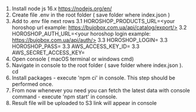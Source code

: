 1. Install node js 16.x https://nodejs.org/en/
2. Create file .env in the root folder ( save folder where index.json )
3. Add to .env file next rows
   3.1 HOROSHOP_PRODUCTS_URL=<your horoshop url example: https://bujobox.com.ua/api/catalog/export/>
   3.2 HOROSHOP_AUTH_URL=<your horoshop login example: https://bujobox.com.ua/api/auth/>
   3.3 HOROSHOP_LOGIN=<your horoshop login>
   3.3 HOROSHOP_PASS=<your horoshop password>
   3.3 AWS_ACCESS_KEY_ID=<your aws key id>
   3.3 AWS_SECRET_ACCESS_KEY=<your aws key>
4. Open console ( macOS terminal or windows cmd)
5. Navigate in console to the root folder ( save folder where index.json ). cd <path to script folder>
6. Install packages - execute 'npm ci' in console. This step should be performed once.
7. From now whenever you need you can fetch the latest data with console command - execute 'npm start' in console.
8. Result file will be uploaded to S3 link will appear in console
